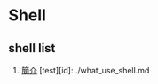 # Shell

shell list    
--------------------------------------------------------------------------    
1. [簡介](./introduction.md)
  [test][id]: ./what_use_shell.md
